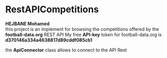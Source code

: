 # RestAPICompetitions
**HEJBANE Mohamed**                                                                                                    
this project is an implement for browsing the competitions offered by the **football-data.org** REST API
My free **API-key** token for football-data.org is **d370146a334a4638817d89cddf085cb1**

the **ApiConnector** class allows to connect to the API Rest
